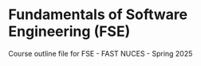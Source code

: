 # Fundamentals of Software Engineering (FSE)
Course outline file for FSE - FAST NUCES - Spring 2025

